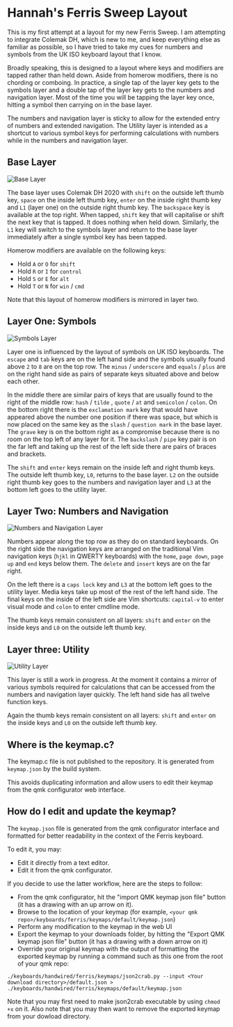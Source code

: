 # Hannah's Ferris Sweep Layout

This is my first attempt at a layout for my new Ferris Sweep. I am attempting to
integrate Colemak DH, which is new to me, and keep everything else as familiar
as possible, so I have tried to take my cues for numbers and symbols from the UK
ISO keyboard layout that I know.

Broadly speaking, this is designed to a layout where keys and modifiers are
tapped rather than held down. Aside from homerow modifiers, there is no chording
or comboing. In practice, a single tap of the layer key gets to the symbols
layer and a double tap of the layer key gets to the numbers and navigation
layer. Most of the time you will be tapping the layer key once, hitting a symbol
then carrying on in the base layer.

The numbers and navigation layer is sticky to allow for the extended entry of
numbers and extended navigation. The Utility layer is intended as a shortcut to
various symbol keys for performing calculations with numbers while in the
numbers and navigation layer.

## Base Layer

![Base Layer](https://i.imgur.com/NUZzOuL.png)

The base layer uses Colemak DH 2020 with `shift` on the outside left thumb key,
`space` on the inside left thumb key, `enter` on the inside right thumb key and
`L1` (layer one) on the outside right thumb key. The `backspace` key is
available at the top right. When tapped, `shift` key that will capitalise or
shift the next key that is tapped. It does nothing when held down. Similarly,
the `L1` key will switch to the symbols layer and return to the base layer
immediately after a single symbol key has been tapped.

Homerow modifiers are available on the following keys:

* Hold `A` or `O` for `shift`
* Hold `R` or `I` for `control`
* Hold `S` or `E` for `alt`
* Hold `T` or `N` for `win` / `cmd`

Note that this layout of homerow modifiers is mirrored in layer two.

## Layer One: Symbols

![Symbols Layer](https://i.imgur.com/zYAz1a4.png)

Layer one is influenced by the layout of symbols on UK ISO keyboards. The
`escape` and `tab` keys are on the left hand side and the symbols usually found
above `2` to `8` are on the top row. The `minus` / `underscore` and `equals` /
`plus` are on the right hand side as pairs of separate keys situated above and
below each other.

In the middle there are similar pairs of keys that are usually found to the
right of the middle row: `hash` / `tilde` , `quote` / `at`  and `semicolon` /
`colon`. On the bottom right there is the `exclamation mark` key that would have
appeared above the number one position if there was space, but which is now
placed on the same key as the `slash` / `question mark` in the base layer. The
`grave` key is on the bottom right as a compromise because there is no room on
the top left of any layer for it. The `backslash` / `pipe` key pair is on the
far left and taking up the rest of the left side there are pairs of braces and
brackets.

The `shift` and `enter` keys remain on the inside left and right thumb keys. The
outside left thumb key, `L0`, returns to the base layer. `L2` on the outside
right thumb key goes to the numbers and navigation layer and `L3` at the bottom
left goes to the utility layer.

## Layer Two: Numbers and Navigation

![Numbers and Navigation Layer](https://i.imgur.com/ytmFjSk.png)

Numbers appear along the top row as they do on standard keyboards. On the right
side the navigation keys are arranged on the traditional Vim navigation keys
(`hjkl` in QWERTY keyboards) with the `home`, `page down`, `page up` and `end`
keys below them. The `delete` and `insert` keys are on the far right.

On the left there is a `caps lock` key and `L3` at the bottom left goes to the
utility layer. Media keys take up most of the rest of the left hand side. The
final keys on the inside of the left side are Vim shortcuts: `capital-v` to
enter visual mode and `colon` to enter cmdline mode.

The thumb keys remain consistent on all layers: `shift` and `enter` on the
inside keys and `L0` on the outside left thumb key.

## Layer three: Utility

![Utility Layer](https://i.imgur.com/5irKSZc.png)

This layer is still a work in progress. At the moment it contains a mirror of
various symbols required for calculations that can be accessed from the numbers
and navigation layer quickly. The left hand side has all twelve function keys.

Again the thumb keys remain consistent on all layers: `shift` and `enter` on the
inside keys and `L0` on the outside left thumb key.

## Where is the keymap.c?

The keymap.c file is not published to the repository. It is generated from
`keymap.json` by the build system.

This avoids duplicating information and allow users to edit their keymap from
the qmk configurator web interface.

## How do I edit and update the keymap?

The `keymap.json` file is generated from the qmk configurator interface and
formatted for better readability in the context of the Ferris keyboard.

To edit it, you may:

* Edit it directly from a text editor.
* Edit it from the qmk configurator.

If you decide to use the latter workflow, here are the steps to follow:

* From the qmk configurator, hit the "import QMK keymap json file" button (it
  has a drawing with an up arrow on it).
* Browse to the location of your keymap (for example, `<your qmk
  repo>/keyboards/ferris/keymaps/default/keymap.json`)
* Perform any modification to the keymap in the web UI
* Export the keymap to your downloads folder, by hitting the "Export QMK keymap
  json file" button (it has a drawing with a down arrow on it)
* Override your original keymap with the output of formatting the exported
  keymap by running a command such as this one from the root of your qmk repo:

```shell
./keyboards/handwired/ferris/keymaps/json2crab.py --input <Your download directory>/default.json > ./keyboards/handwired/ferris/keymaps/default/keymap.json
```

Note that you may first need to make json2crab executable by using `chmod +x` on
it. Also note that you may then want to remove the exported keymap from your
dowload directory.
